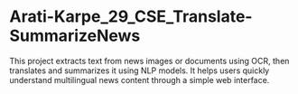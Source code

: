 # Arati-Karpe_29_CSE_Translate-SummarizeNews
This project extracts text from news images or documents using OCR, then translates and summarizes it using NLP models. It helps users quickly understand multilingual news content through a simple web interface.
